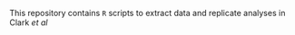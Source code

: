 
<!-- README.md is generated from README.Rmd. Please edit that file -->

This repository contains `R` scripts to extract data and replicate
analyses in Clark *et al*
